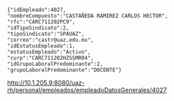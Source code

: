 ```
{"idEmpleado":4027,
"nombreCompuesto":"CASTAÑEDA RAMIREZ CARLOS HECTOR",
"rfc":"CARC711202PC9",
"idTipoSindicato":2,
"tipoSindicato":"SPAUAZ",
"correo":"castr@uaz.edu.mx",
"idEstatusEmpleado":1,
"estatusEmpleado":"Activo",
"curp":"CARC711202HZSSMR04",
"idGrupoLaboralPredominante":2,
"grupoLaboralPredominante":"DOCENTE"}

```


http://10.1.205.9:8080/uaz-rh/personal/empleados/empleadoDatosGenerales/4027


